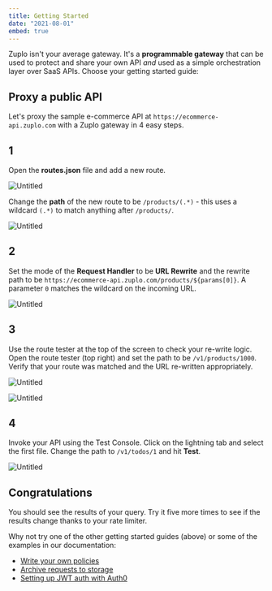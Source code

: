 ```yaml
---
title: Getting Started
date: "2021-08-01"
embed: true
---
```


Zuplo isn't your average gateway. It's a **programmable gateway** that can be
used to protect and share your own API _and_ used as a simple orchestration
layer over SaaS APIs. Choose your getting started guide:

<GettingStartedPicker />

## Proxy a public API

Let's proxy the sample e-commerce API at `https://ecommerce-api.zuplo.com` with
a Zuplo gateway in 4 easy steps.

## 1

Open the **routes.json** file and add a new route.

![Untitled](/media/getting-started/add-route.png)

Change the **path** of the new route to be `/products/(.*)` - this uses a
wildcard `(.*)` to match anything after `/products/`.

![Untitled](/media/getting-started/path.png)

## 2

Set the mode of the **Request Handler** to be **URL Rewrite** and the rewrite
path to be `https://ecommerce-api.zuplo.com/products/${params[0]}`. A parameter
`0` matches the wildcard on the incoming URL.

![Untitled](/media/getting-started/rewrite.png)

## 3

Use the route tester at the top of the screen to check your re-write logic. Open
the route tester (top right) and set the path to be `/v1/products/1000`. Verify
that your route was matched and the URL re-written appropriately.

![Untitled](/media/getting-started/route-tester.png)

![Untitled](/media/getting-started/route-matched.png)

## 4

Invoke your API using the Test Console. Click on the lightning tab and select
the first file. Change the path to `/v1/todos/1` and hit **Test**.

![Untitled](/media/getting-started/test-client.png)

## Congratulations

You should see the results of your query. Try it five more times to see if the
results change thanks to your rate limiter.

Why not try one of the other getting started guides (above) or some of the
examples in our documentation:

- [Write your own policies](https://zuplo.notion.site/Policies-d94e7c5ee5444532855e7678effaee42)
- [Archive requests to storage](https://zuplo.notion.site/Archiving-requests-to-storage-608a64672de64f1b94309f68993d26d1)
- [Setting up JWT auth with Auth0](https://zuplo.notion.site/Setting-up-JWT-auth-with-Auth0-9f5ce6ad37f5418aaa781391c1995e00)
